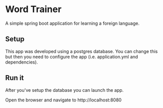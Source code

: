 # Word Trainer

A simple spring boot application for learning a foreign language.

## Setup

This app was developed using a postgres database. You can change this but then 
you need to configure the app (i.e. application.yml and dependencies).

## Run it

After you've setup the database you can launch the app.

Open the browser and navigate to http://localhost:8080
